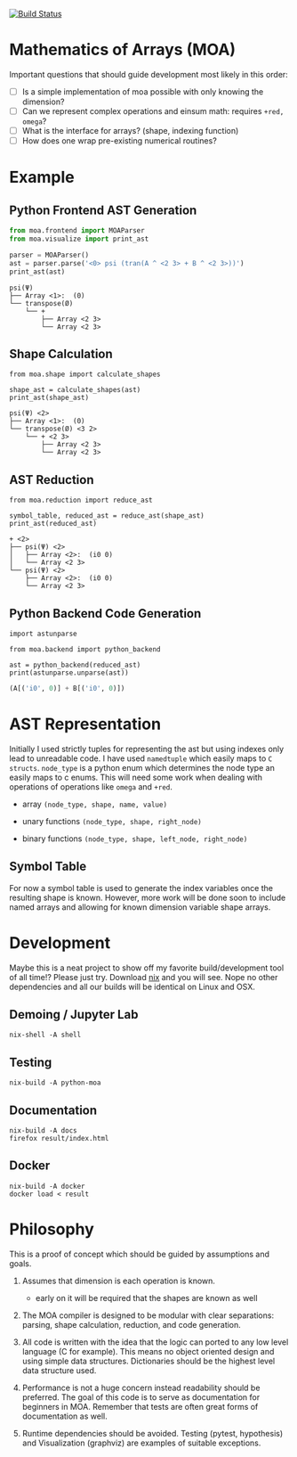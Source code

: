 [![Build Status](https://travis-ci.org/costrouc/python-moa.svg?branch=master)](https://travis-ci.org/costrouc/python-moa)

# Mathematics of Arrays (MOA)

Important questions that should guide development most likely in this order:

 - [ ] Is a simple implementation of moa possible with only knowing the dimension?
 - [ ] Can we represent complex operations and einsum math: requires `+red, omega`?
 - [ ] What is the interface for arrays? (shape, indexing function)
 - [ ] How does one wrap pre-existing numerical routines?

# Example

## Python Frontend AST Generation

```python
from moa.frontend import MOAParser
from moa.visualize import print_ast

parser = MOAParser()
ast = parser.parse('<0> psi (tran(A ^ <2 3> + B ^ <2 3>))')
print_ast(ast)
```

```
psi(Ψ)
├── Array <1>:  (0)
└── transpose(Ø)
    └── +
        ├── Array <2 3>
        └── Array <2 3>
```

## Shape Calculation

```
from moa.shape import calculate_shapes

shape_ast = calculate_shapes(ast)
print_ast(shape_ast)
```

```
psi(Ψ) <2>
├── Array <1>:  (0)
└── transpose(Ø) <3 2>
    └── + <2 3>
        ├── Array <2 3>
        └── Array <2 3>
```

## AST Reduction

```
from moa.reduction import reduce_ast

symbol_table, reduced_ast = reduce_ast(shape_ast)
print_ast(reduced_ast)
```

```
+ <2>
├── psi(Ψ) <2>
│   ├── Array <2>:  (i0 0)
│   └── Array <2 3>
└── psi(Ψ) <2>
    ├── Array <2>:  (i0 0)
    └── Array <2 3>
```

## Python Backend Code Generation

```
import astunparse

from moa.backend import python_backend

ast = python_backend(reduced_ast)
print(astunparse.unparse(ast))
```

```python
(A[('i0', 0)] + B[('i0', 0)])
```

# AST Representation

Initially I used strictly tuples for representing the ast but using
indexes only lead to unreadable code. I have used `namedtuple` which
easily maps to `C structs`. `node_type` is a python enum which
determines the node type an easily maps to c enums. This will need
some work when dealing with operations of operations like `omega` and
`+red`.

 - array `(node_type, shape, name, value)`

 - unary functions `(node_type, shape, right_node)`

 - binary functions `(node_type, shape, left_node, right_node)`

## Symbol Table

For now a symbol table is used to generate the index variables once
the resulting shape is known. However, more work will be done soon to
include named arrays and allowing for known dimension variable shape
arrays.

# Development

Maybe this is a neat project to show off my favorite build/development
tool of all time!? Please just try. Download
[nix](https://nixos.org/nix/download.html) and you will see. Nope no
other dependencies and all our builds will be identical on Linux and
OSX.

## Demoing / Jupyter Lab

```
nix-shell -A shell
```

## Testing

```
nix-build -A python-moa
```

## Documentation

```
nix-build -A docs
firefox result/index.html
```

## Docker

```
nix-build -A docker
docker load < result
```

# Philosophy

This is a proof of concept which should be guided by assumptions and
goals.

1. Assumes that dimension is each operation is known. 
   - early on it will be required that the shapes are known as well

2. The MOA compiler is designed to be modular with clear separations:
   parsing, shape calculation, reduction, and code generation.

3. All code is written with the idea that the logic can ported to any
   low level language (C for example). This means no object oriented
   design and using simple data structures. Dictionaries should be the
   highest level data structure used.

4. Performance is not a huge concern instead readability should be
   preferred. The goal of this code is to serve as documentation for
   beginners in MOA. Remember that tests are often great forms of
   documentation as well.

5. Runtime dependencies should be avoided. Testing (pytest, hypothesis)
   and Visualization (graphviz) are examples of suitable exceptions.
